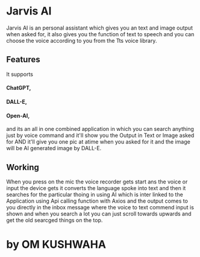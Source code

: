 # Jarvis AI 
Jarvis AI is an personal assistant which gives you an text and image output when asked for, it also gives you the function of text to speech and you can choose the voice according to you from the Tts voice library.

<h2> Features </h2>
It supports <br>
<h4>ChatGPT, <br></h4>
<h4>DALL-E, <br></h4>
<h4>Open-AI, <br></h4>
and its an all in one combined application in which you can search anything just by voice command and it'll show you the Output in Text or Image asked for AND it'll give you one pic at atime when you asked for it and the image will be AI generated image by DALL-E.

<h2> Working </h2>

When you press on the mic the voice recorder gets start ans the voice or input the device gets it converts the language spoke into text and then it searches for the particular thoing in using AI which is inter linked to the Application using Api calling function with Axios and the output comes to you directly in the inbox message where the voice to text commend input is shown and when you search a lot you can just scroll towards upwards and get the old searcged things on the top.

# by OM KUSHWAHA
